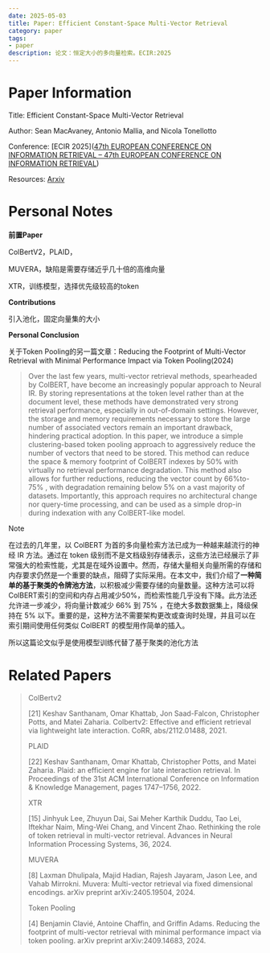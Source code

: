 ```yaml
---
date: 2025-05-03
title: Paper: Efficient Constant-Space Multi-Vector Retrieval
category: paper
tags:
- paper
description: 论文：恒定大小的多向量检索。ECIR:2025
---
```


# Paper Information

Title: Efficient Constant-Space Multi-Vector Retrieval

Author: Sean MacAvaney, Antonio Mallia, and Nicola Tonellotto

Conference: [ECIR 2025]([47th EUROPEAN CONFERENCE ON INFORMATION RETRIEVAL – 47th EUROPEAN CONFERENCE ON INFORMATION RETRIEVAL](https://ecir2025.eu/))

Resources: [Arxiv](https://arxiv.org/abs/2504.01818)

# Personal Notes

**前置Paper**

ColBertV2，PLAID，

MUVERA，缺陷是需要存储近乎几十倍的高维向量

XTR，训练模型，选择优先级较高的token

**Contributions**

引入池化，固定向量集的大小

**Personal Conclusion**

关于Token Pooling的另一篇文章：Reducing the Footprint of Multi-Vector Retrieval with Minimal Performance Impact via Token Pooling(2024)

> Over the last few years, multi-vector retrieval methods, spearheaded by ColBERT, have become an increasingly popular approach to Neural IR. By storing representations at the token level rather than at the document level, these methods have demonstrated very strong retrieval performance, especially in out-of-domain settings. However, the storage and memory requirements necessary to store the large number of associated vectors remain an important drawback, hindering practical adoption. In this paper, we introduce a simple clustering-based token pooling approach to aggressively reduce the number of vectors that need to be stored. This method can reduce the space & memory footprint of ColBERT indexes by 50% with virtually no retrieval performance degradation. This method also allows for further reductions, reducing the vector count by 66%to-75% , with degradation remaining below 5% on a vast majority of datasets. Importantly, this approach requires no architectural change nor query-time processing, and can be used as a simple drop-in during indexation with any ColBERT-like model.

> [!NOTE]
>
> 在过去的几年里，以 ColBERT 为首的多向量检索方法已成为一种越来越流行的神经 IR 方法。通过在 token 级别而不是文档级别存储表示，这些方法已经展示了非常强大的检索性能，尤其是在域外设置中。然而，存储大量相关向量所需的存储和内存要求仍然是一个重要的缺点，阻碍了实际采用。在本文中，我们介绍了**一种简单的基于聚类的令牌池方法**，以积极减少需要存储的向量数量。这种方法可以将ColBERT索引的空间和内存占用减少50%，而检索性能几乎没有下降。此方法还允许进一步减少，将向量计数减少 66% 到 75% ，在绝大多数数据集上，降级保持在 5% 以下。重要的是，这种方法不需要架构更改或查询时处理，并且可以在索引期间使用任何类似 ColBERT 的模型用作简单的插入。

所以这篇论文似乎是使用模型训练代替了基于聚类的池化方法



# Related Papers

>ColBertv2
>
>[21] Keshav Santhanam, Omar Khattab, Jon Saad-Falcon, Christopher  Potts, and Matei Zaharia. Colbertv2: Effective and efficient retrieval  via lightweight late interaction. CoRR, abs/2112.01488, 2021.
>
>PLAID
>
>[22] Keshav Santhanam, Omar Khattab, Christopher Potts, and Matei  Zaharia. Plaid: an efficient engine for late interaction retrieval. In  Proceedings of the 31st ACM International Conference on Information  & Knowledge Management, pages 1747–1756, 2022.
>
>XTR
>
>[15] Jinhyuk Lee, Zhuyun Dai, Sai Meher Karthik Duddu, Tao Lei,  Iftekhar Naim, Ming-Wei Chang, and Vincent Zhao. Rethinking the role of  token retrieval in multi-vector retrieval. Advances in Neural  Information Processing Systems, 36, 2024.
>
>MUVERA
>
>[8] Laxman Dhulipala, Majid Hadian, Rajesh Jayaram, Jason Lee, and Vahab Mirrokni. Muvera: Multi-vector retrieval via fixed dimensional  encodings. arXiv preprint arXiv:2405.19504, 2024.
>
>Token Pooling
>
>[4] Benjamin Clavié, Antoine Chaffin, and Griffin Adams. Reducing the footprint of multi-vector retrieval with minimal performance impact via token pooling. arXiv preprint arXiv:2409.14683, 2024.